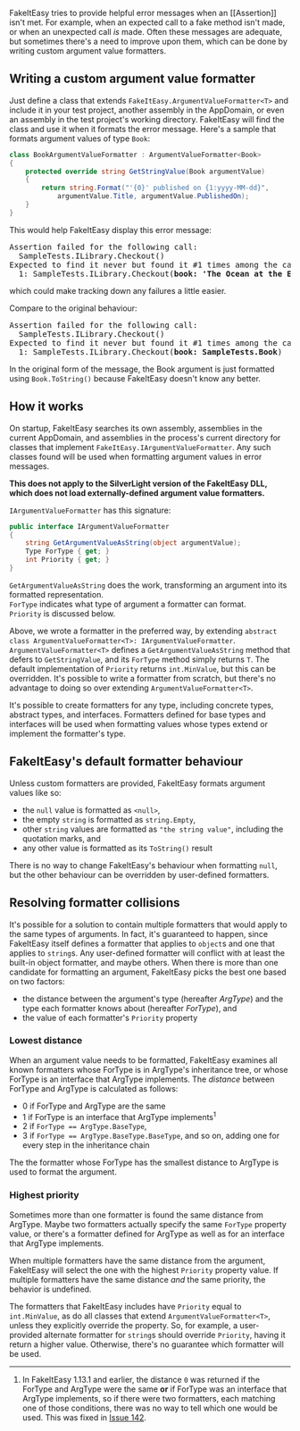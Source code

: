 FakeItEasy tries to provide helpful error messages when an [[Assertion]] isn't met. For example, when an expected call to a fake method isn't made, or when an unexpected call _is_ made. Often these messages are adequate, but sometimes there's a need to improve upon them, which can be done by writing custom argument value formatters.

## Writing a custom argument value formatter
Just define a class that extends `FakeItEasy.ArgumentValueFormatter<T>` and include it in your test project, another assembly in the AppDomain, or even an assembly in the test project's working directory. FakeItEasy will find the class and use it when it formats the error message. Here's a sample that formats argument values of type `Book`:
```csharp
class BookArgumentValueFormatter : ArgumentValueFormatter<Book>
{
    protected override string GetStringValue(Book argumentValue)
    {
        return string.Format("'{0}' published on {1:yyyy-MM-dd}",
            argumentValue.Title, argumentValue.PublishedOn);
    }
}
```

This would help FakeItEasy display this error message:
<pre>
Assertion failed for the following call:
  SampleTests.ILibrary.Checkout(<Ignored>)
Expected to find it never but found it #1 times among the calls:
  1: SampleTests.ILibrary.Checkout(<b>book: 'The Ocean at the End of the Lane', published on 2013-06-18</b>)
</pre>
which could make tracking down any failures a little easier.

Compare to the original behaviour:
<pre>
Assertion failed for the following call:
  SampleTests.ILibrary.Checkout(<Ignored>)
Expected to find it never but found it #1 times among the calls:
  1: SampleTests.ILibrary.Checkout(<b>book: SampleTests.Book</b>)
</pre>

In the original form of the message, the Book argument is just formatted using `Book.ToString()` because FakeItEasy doesn't know any better.

## How it works

On startup, FakeItEasy searches its own assembly, assemblies in the current AppDomain, and assemblies in the process's current directory for classes that implement `FakeItEasy.IArgumentValueFormatter`. Any such classes found will be used when formatting argument values in error messages.  

**This does not apply to the SilverLight version of the FakeItEasy DLL, which does not load externally-defined argument value formatters.**

`IArgumentValueFormatter` has this signature:
```csharp
public interface IArgumentValueFormatter
{
    string GetArgumentValueAsString(object argumentValue);
    Type ForType { get; }
    int Priority { get; }
}
```
`GetArgumentValueAsString` does the work, transforming an argument into its formatted representation.  
`ForType` indicates what type of argument a formatter can format.  
`Priority` is discussed below.

Above, we wrote a formatter in the preferred way, by extending `abstract class ArgumentValueFormatter<T>: IArgumentValueFormatter`. `ArgumentValueFormatter<T>` defines a `GetArgumentValueAsString` method that defers to `GetStringValue`, and its `ForType` method simply returns `T`. The default implementation of `Priority` returns `int.MinValue`, but this can be overridden.
It's possible to write a formatter from scratch, but there's no advantage to doing so over extending `ArgumentValueFormatter<T>`.

It's possible to create formatters for any type, including concrete types, abstract types, and interfaces. Formatters defined for base types and interfaces will be used when formatting values whose types extend or implement the formatter's type.

## FakeItEasy's default formatter behaviour
Unless custom formatters are provided, FakeItEasy formats argument values like so:

- the `null` value is formatted as `<null>`,
- the empty `string` is formatted as `string.Empty`,
- other `string` values are formatted as `"the string value"`, including the quotation marks, and
- any other value is formatted as its `ToString()` result

There is no way to change FakeItEasy's behaviour when formatting `null`, but the other behaviour can be overridden by user-defined formatters.

## Resolving formatter collisions
It's possible for a solution to contain multiple formatters that would apply to the same types of arguments. In fact, it's guaranteed to happen, since FakeItEasy itself defines a formatter that applies to `object`s and one that applies to `string`s. Any user-defined formatter will conflict with at least the built-in object formatter, and maybe others. When there is more than one candidate for formatting an argument, FakeItEasy picks the best one based on two factors:

- the distance between the argument's type (hereafter _ArgType_) and the type each formatter knows about (hereafter _ForType_), and
- the value of each formatter's `Priority` property

### Lowest distance
When an argument value needs to be formatted, FakeItEasy examines all known formatters whose ForType is in ArgType's inheritance tree, or whose ForType is an interface that ArgType implements. The _distance_ between ForType and ArgType is calculated as follows:

- 0 if ForType and ArgType are the same
- 1 if ForType is an interface that ArgType implements<sup>1</sup>
- 2 if `ForType == ArgType.BaseType`, 
- 3 if `ForType == ArgType.BaseType.BaseType`, and so on, adding one for every step in the inheritance chain

The the formatter whose ForType has the smallest distance to ArgType is used to format the argument.

### Highest priority
Sometimes more than one formatter is found the same distance from ArgType. Maybe two formatters actually specify the same `ForType` property value, or there's a formatter defined for ArgType as well as for an interface that ArgType implements.

When multiple formatters have the same distance from the argument, FakeItEasy will select the one with the highest `Priority` property value. If multiple formatters have the same distance _and_ the same priority, the behavior is undefined.

The formatters that FakeItEasy includes have `Priority` equal to `int.MinValue`, as do all classes that extend `ArgumentValueFormatter<T>`, unless they explicitly override the property. So, for example, a user-provided alternate formatter for `string`s should override `Priority`, having it return a higher value. Otherwise, there's no guarantee which formatter will be used.

----
1. In FakeItEasy 1.13.1 and earlier, the distance `0` was returned if the ForType and ArgType were the same **or** if ForType was an interface that ArgType implements, so if there were two formatters, each matching one of those conditions, there was no way to tell which one would be used. This was fixed in [Issue 142](../issues/142).